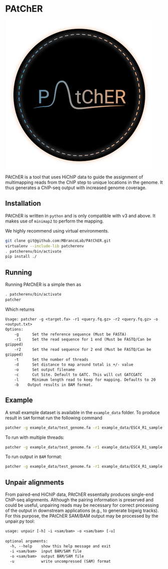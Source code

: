 # PAtChER

![logo](PAtChER_logo.png?raw=true "Logo")

PAtChER is a tool that uses HiChIP data to guide the assignment of multimapping reads from the ChIP step to unique locations in the genome. It thus generates a ChIP-seq output with increased genome coverage. 

## Installation

PAtChER is written in `python` and is only compatible with v3 and above. It makes use of `minimap2` to perform the mapping.

We highly recommend using virtual environments.

```bash
git clone git@github.com:MBrancoLab/PAtChER.git
virtualenv --include-lib patcherenv
. patcherenv/bin/activate
pip install ./
```

## Running

Running PAtChER is a simple then as

```bash
. patcherenv/bin/activate
patcher
```

Which returns

```
Usage: patcher -g <target.fa> -r1 <query.fq.gz> -r2 <query.fq.gz> -o <output.txt>
Options:
	-g		Set the reference sequence (Must be FASTA)
	-r1		Set the read sequence for 1 end (Must be FASTQ/Can be gzipped)
	-r2		Set the read sequence for 2 end (Must be FASTQ/Can be gzipped)
	-t		Set the number of threads
	-d		Set distance to map around total is +/- value
	-o		Set output filename
	-c		Cut Site. Default to GATC. This will cut GATCGATC
	-l		Minimum length read to keep for mapping. Defaults to 20
	-b    Output results in BAM format.
```

## Example

A small example dataset is available in the `example_data` folder. To produce result in `SAM` format run the following command

```bash
patcher -g example_data/test_genome.fa -r1 example_data/ESC4_R1_sample.fq -r2 example_data/ESC4_R2_sample.fq -o example_data/output.sam
```

To run with multiple threads:

```bash
patcher -g example_data/test_genome.fa -r1 example_data/ESC4_R1_sample.fq -r2 example_data/ESC4_R2_sample.fq -o example_data/output.sam -t 4
```

To run output in `BAM` format:

```bash
patcher -g example_data/test_genome.fa -r1 example_data/ESC4_R1_sample.fq -r2 example_data/ESC4_R2_sample.fq -o example_data/output.bam -b
```

## Unpair alignments

From paired-end HiChIP data, PAtChER essentially produces single-end ChIP-seq alignments. Although the pairing information is preserved and could be useful, unpairing reads may be necessary for correct processing of the output in downstream applications (e.g., to generate bigwig tracks). For this purpose, the PAtChER SAM/BAM output may be processed by the unpair.py tool:

```
usage: unpair [-h] -i <sam/bam> -o <sam/bam> [-u]

optional arguments:
  -h, --help    show this help message and exit
  -i <sam/bam>  input BAM/SAM file
  -o <sam/bam>  output BAM/SAM file
  -u            write uncompressed (SAM) format
```
